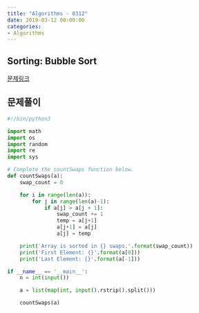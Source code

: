 ```yaml
---
title: "Algorithms - 0312"
date: 2019-03-12 00:00:00
categories:
- Algorithms
---
```


## Sorting: Bubble Sort
[문제링크](https://www.hackerrank.com/challenges/ctci-bubble-sort/problem)

## 문제풀이

```python
#!/bin/python3

import math
import os
import random
import re
import sys

# Complete the countSwaps function below.
def countSwaps(a):
    swap_count = 0

    for i in range(len(a)):
        for j in range(len(a)-1):
            if a[j] > a[j + 1]:
                swap_count += 1
                temp = a[j+1]
                a[j+1] = a[j]
                a[j] = temp

    print('Array is sorted in {} swaps.'.format(swap_count))
    print('First Element: {}'.format(a[0]))
    print('Last Element: {}'.format(a[-1]))

if __name__ == '__main__':
    n = int(input())

    a = list(map(int, input().rstrip().split()))

    countSwaps(a)

```
